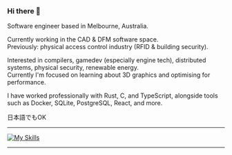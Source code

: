 ### Hi there 👋

Software engineer based in Melbourne, Australia.

Currently working in the CAD & DFM software space.  
Previously: physical access control industry (RFID & building security).

Interested in compilers, gamedev (especially engine tech), distributed systems, physical security, renewable energy.  
Currently I'm focused on learning about 3D graphics and optimising for performance.

I have worked professionally with Rust, C, and TypeScript, alongside tools such as Docker, SQLite, PostgreSQL, React, and more.

日本語でもOK

---

[![My Skills](https://skillicons.dev/icons?i=rust,c,ts,ocaml,sqlite,neovim,docker)](https://skillicons.dev)

---
